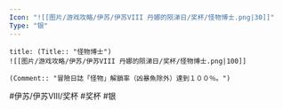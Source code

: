 ```yaml
---
Icon: "![[图片/游戏攻略/伊苏/伊苏VIII 丹娜的陨涕日/奖杯/怪物博士.png|30]]"
Type: "银"
---
```

```ad-common-silver-trophy
title: (Title:: "怪物博士")
![[图片/游戏攻略/伊苏/伊苏VIII 丹娜的陨涕日/奖杯/怪物博士.png|100]]

(Comment:: "冒險日誌「怪物」解鎖率（凶暴魚除外）達到１００％。")
```

#伊苏/伊苏VIII/奖杯 #奖杯 #银
